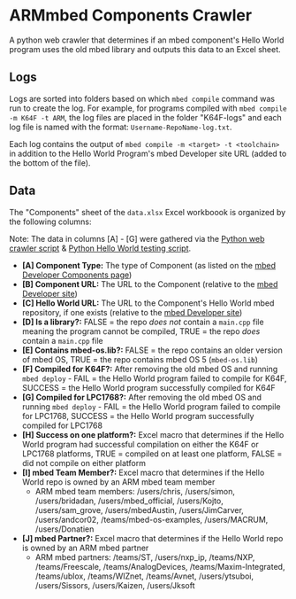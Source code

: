 # ARMmbed Components Crawler
A python web crawler that determines if an mbed component's Hello World program uses the old mbed library and outputs this data to an Excel sheet.

## Logs
Logs are sorted into folders based on which `mbed compile` command was run to create the log. For example, for programs compiled with `mbed compile -m K64F -t ARM`, the log files are placed in the folder "K64F-logs" and each log file is named with the format: `Username-RepoName-log.txt`.

Each log contains the output of `mbed compile -m <target> -t <toolchain>` in addition to the Hello World Program's mbed Developer site URL (added to the bottom of the file).

## Data
The "Components" sheet of the `data.xlsx` Excel workboook is organized by the following columns:

Note: The data in columns [A] - [G] were gathered via the [Python web crawler script](https://github.com/yennster/mbed-Components-Crawler/blob/master/url.py) & [Python Hello World testing script](https://github.com/yennster/mbed-Components-Crawler/blob/master/test.py).

- **[A] Component Type:** The type of Component (as listed on the [mbed Developer Components page](https://developer.mbed.org/components/))
- **[B] Component URL:** The URL to the Component (relative to the [mbed Developer site](https://developer.mbed.org/))
- **[C] Hello World URL:** The URL to the Component's Hello World mbed repository, if one exists (relative to the [mbed Developer site](https://developer.mbed.org/))
- **[D] Is a library?:** FALSE = the repo *does not* contain a `main.cpp` file meaning the program cannot be compiled, TRUE = the repo *does* contain a `main.cpp` file
- **[E] Contains mbed-os.lib?:** FALSE = the repo contains an older version of mbed OS, TRUE = the repo contains mbed OS 5 (`mbed-os.lib`)
- **[F] Compiled for K64F?:** After removing the old mbed OS and running `mbed deploy` - FAIL = the Hello World program failed to compile for K64F, SUCCESS = the Hello World program successfully compiled for K64F
- **[G] Compiled for LPC1768?:** After removing the old mbed OS and running `mbed deploy` - FAIL = the Hello World program failed to compile for LPC1768, SUCCESS = the Hello World program successfully compiled for LPC1768
- **[H] Success on one platform?:** Excel macro that determines if the Hello World program had successful compilation on either the K64F or LPC1768 platforms, TRUE = compiled on at least one platform, FALSE = did not compile on either platform
- **[I] mbed Team Member?:** Excel macro that determines if the Hello World repo is owned by an ARM mbed team member 
  - ARM mbed team members: /users/chris, /users/simon, /users/bridadan, /users/mbed_official, /users/Kojto, /users/sam_grove, /users/mbedAustin, /users/JimCarver, /users/andcor02, /teams/mbed-os-examples, /users/MACRUM, /users/Donatien
- **[J] mbed Partner?:** Excel macro that determines if the Hello World repo is owned by an ARM mbed partner
  - ARM mbed partners: /teams/ST, /users/nxp_ip, /teams/NXP, /teams/Freescale, /teams/AnalogDevices, /teams/Maxim-Integrated, /teams/ublox, /teams/WIZnet, /teams/Avnet, /users/ytsuboi, /users/Sissors, /users/Kaizen, /users/Jksoft
